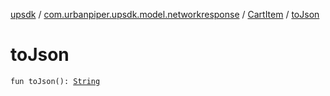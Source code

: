 [upsdk](../../index.md) / [com.urbanpiper.upsdk.model.networkresponse](../index.md) / [CartItem](index.md) / [toJson](./to-json.md)

# toJson

`fun toJson(): `[`String`](https://kotlinlang.org/api/latest/jvm/stdlib/kotlin/-string/index.html)